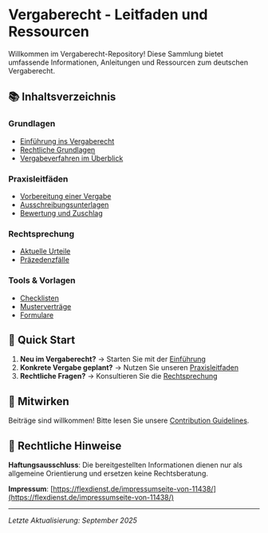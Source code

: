 # Vergaberecht - Leitfaden und Ressourcen

Willkommen im Vergaberecht-Repository! Diese Sammlung bietet umfassende Informationen, Anleitungen und Ressourcen zum deutschen Vergaberecht.

## 📚 Inhaltsverzeichnis

### Grundlagen
- [Einführung ins Vergaberecht](docs/grundlagen/einfuehrung.md)
- [Rechtliche Grundlagen](docs/grundlagen/rechtliche-grundlagen.md)
- [Vergabeverfahren im Überblick](docs/grundlagen/verfahren-ueberblick.md)

### Praxisleitfäden
- [Vorbereitung einer Vergabe](docs/praxis/vorbereitung.md)
- [Ausschreibungsunterlagen](docs/praxis/ausschreibungsunterlagen.md)
- [Bewertung und Zuschlag](docs/praxis/bewertung-zuschlag.md)

### Rechtsprechung
- [Aktuelle Urteile](docs/rechtsprechung/aktuelle-urteile.md)
- [Präzedenzfälle](docs/rechtsprechung/praezedenzfaelle.md)

### Tools & Vorlagen
- [Checklisten](tools/checklisten/)
- [Musterverträge](tools/mustervertraege/)
- [Formulare](tools/formulare/)

## 🚀 Quick Start

1. **Neu im Vergaberecht?** → Starten Sie mit der [Einführung](docs/grundlagen/einfuehrung.md)
2. **Konkrete Vergabe geplant?** → Nutzen Sie unseren [Praxisleitfaden](docs/praxis/vorbereitung.md)
3. **Rechtliche Fragen?** → Konsultieren Sie die [Rechtsprechung](docs/rechtsprechung/)

## 🤝 Mitwirken

Beiträge sind willkommen! Bitte lesen Sie unsere [Contribution Guidelines](CONTRIBUTING.md).

## 📄 Rechtliche Hinweise

**Haftungsausschluss**: Die bereitgestellten Informationen dienen nur als allgemeine Orientierung und ersetzen keine Rechtsberatung.

**Impressum**: [https://flexdienst.de/impressumseite-von-11438/](https://flexdienst.de/impressumseite-von-11438/)

---

*Letzte Aktualisierung: September 2025*